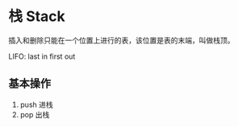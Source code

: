 # 栈 Stack

插入和删除只能在一个位置上进行的表，该位置是表的末端，叫做栈顶。

LIFO: last in first out

## 基本操作

1. push 进栈
2. pop  出栈
